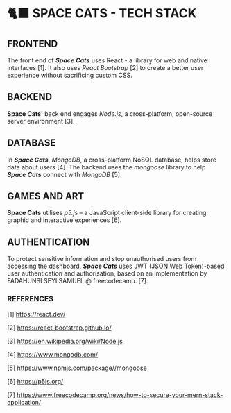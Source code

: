 # 🐈‍⬛ SPACE CATS - TECH STACK

## FRONTEND

The front end of _**Space Cats**_ uses React - a library for web and native interfaces [1]. It also uses _React Bootstrap_ [2] to create a better user experience without sacrificing custom CSS.

## BACKEND

**Space Cats'** back end engages _Node.js_, a cross-platform, open-source server environment [3].

## DATABASE

In _**Space Cats**_, _MongoDB_, a cross-platform NoSQL database, helps store data about users [4]. The backend uses the _mongoose_ library to help _**Space Cats**_ connect with _MongoDB_ [5].

## GAMES AND ART

**Space Cats** utilises _p5.js_ – a JavaScript client-side library for creating graphic and interactive experiences [6].

## AUTHENTICATION

To protect sensitive information and stop unauthorised users from accessing the dashboard, _**Space Cats**_ uses JWT (JSON Web Token)-based user authentication and authorisation, based on an implementation by FADAHUNSI SEYI SAMUEL @ freecodecamp. [7].

### REFERENCES

[1] https://react.dev/

[2] https://react-bootstrap.github.io/

[3] https://en.wikipedia.org/wiki/Node.js

[4] https://www.mongodb.com/

[5] https://www.npmjs.com/package//mongoose

[6] https://p5js.org/

[7] https://www.freecodecamp.org/news/how-to-secure-your-mern-stack-application/
